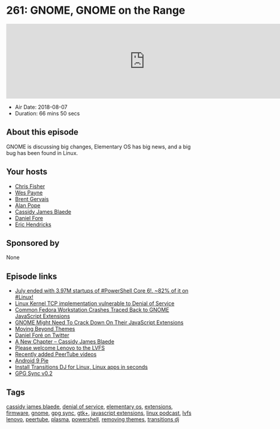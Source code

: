# 261: GNOME, GNOME on the Range

<iframe src="https://player.fireside.fm/v2/RUkczH-V+qLkNPA5D?theme=dark" width="740" height="200" frameborder="0" scrolling="no"></iframe>

* Air Date: 2018-08-07
* Duration: 66 mins 50 secs

## About this episode

GNOME is discussing big changes, Elementary OS has big news, and a big bug has been found in Linux.

## Your hosts
* [Chris Fisher](https://linuxunplugged.com/hosts/chrislas)
* [Wes Payne](https://linuxunplugged.com/hosts/wes)
* [Brent Gervais](https://linuxunplugged.com/hosts/brent)
* [Alan Pope](https://linuxunplugged.com/guests/alanpope)
* [Cassidy James Blaede](https://linuxunplugged.com/guests/cassidyjames)
* [Daniel Fore](https://linuxunplugged.com/guests/danielfore)
* [Eric Hendricks](https://linuxunplugged.com/guests/erichendricks)

## Sponsored by

None



## Episode links

  * [July ended with 3.97M startups of #PowerShell Core 6!. ~82% of it on #Linux!](https://twitter.com/Steve_MSFT/status/1026548124355985409 "July ended with 3.97M startups of #PowerShell Core 6!. ~82% of it on #Linux!")
  * [Linux Kernel TCP implementation vulnerable to Denial of Service](https://www.kb.cert.org/vuls/id/962459 "Linux Kernel TCP implementation vulnerable to Denial of Service")
  * [Common Fedora Workstation Crashes Traced Back to GNOME JavaScript Extensions](https://appuals.com/common-fedora-workstation-crashes-traced-back-to-gnome-javascript-extensions/ "Common Fedora Workstation Crashes Traced Back to GNOME JavaScript Extensions")
  * [GNOME Might Need To Crack Down On Their JavaScript Extensions](https://www.phoronix.com/scan.php?page=news_item&px=GNOME-Shell-JS-Exts-Problems "GNOME Might Need To Crack Down On Their JavaScript Extensions")
  * [Moving Beyond Themes](https://samuelhewitt.com/blog/2018-08-05-moving-beyond-themes "Moving Beyond Themes")
  * [Daniel Foré on Twitter](https://twitter.com/DanielFore/status/1026142066500296704?s=19 "Daniel Foré on Twitter")
  * [A New Chapter – Cassidy James Blaede](https://medium.com/@cassidyjames/a-new-chapter-af85f4e64179 "A New Chapter – Cassidy James Blaede")
  * [Please welcome Lenovo to the LVFS](https://blogs.gnome.org/hughsie/2018/08/06/please-welcome-lenovo-to-the-lvfs/ "Please welcome Lenovo to the LVFS")
  * [Recently added PeerTube videos](https://getjupiter.com/videos/recently-added "Recently added PeerTube videos")
  * [Android 9 Pie](https://blog.google/products/android/introducing-android-9-pie/ "Android 9 Pie")
  * [Install Transitions DJ for Linux, Linux apps in seconds](https://snapcraft.io/transitionsdj "Install Transitions DJ for Linux, Linux apps in seconds")
  * [GPG Sync v0.2](https://code.firstlook.media/gpg-sync-v0-2 "GPG Sync v0.2")



## Tags

[cassidy james blaede](https://linuxunplugged.com/tags/cassidy%20james%20blaede), [denial of service](https://linuxunplugged.com/tags/denial%20of%20service), [elementary os](https://linuxunplugged.com/tags/elementary%20os), [extensions](https://linuxunplugged.com/tags/extensions), [firmware](https://linuxunplugged.com/tags/firmware), [gnome](https://linuxunplugged.com/tags/gnome), [gpg sync](https://linuxunplugged.com/tags/gpg%20sync), [gtk+](https://linuxunplugged.com/tags/gtk+), [javascript extensions](https://linuxunplugged.com/tags/javascript%20extensions), [linux podcast](https://linuxunplugged.com/tags/linux%20podcast), [lvfs lenovo](https://linuxunplugged.com/tags/lvfs%20lenovo), [peertube](https://linuxunplugged.com/tags/peertube), [plasma](https://linuxunplugged.com/tags/plasma), [powershell](https://linuxunplugged.com/tags/powershell), [removing themes](https://linuxunplugged.com/tags/removing%20themes), [transitions dj](https://linuxunplugged.com/tags/transitions%20dj)